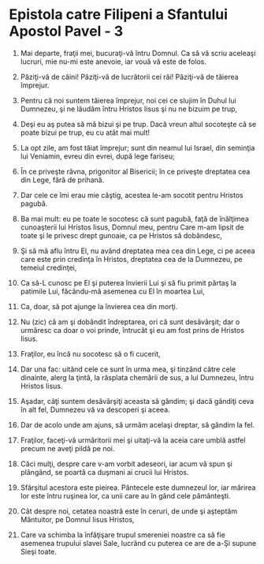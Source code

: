 # Epistola catre Filipeni a Sfantului Apostol Pavel - 3

1. Mai departe, fraţii mei, bucuraţi-vă întru Domnul. Ca să vă scriu aceleaşi lucruri, mie nu-mi este anevoie, iar vouă vă este de folos. 

2. Păziţi-vă de câini! Păziţi-vă de lucrătorii cei răi! Păziţi-vă de tăierea împrejur. 

3. Pentru că noi suntem tăierea împrejur, noi cei ce slujim în Duhul lui Dumnezeu, şi ne lăudăm întru Hristos Iisus şi nu ne bizuim pe trup, 

4. Deşi eu aş putea să mă bizui şi pe trup. Dacă vreun altul socoteşte că se poate bizui pe trup, eu cu atât mai mult! 

5. La opt zile, am fost tăiat împrejur; sunt din neamul lui Israel, din seminţia lui Veniamin, evreu din evrei, după lege fariseu; 

6. În ce priveşte râvna, prigonitor al Bisericii; în ce priveşte dreptatea cea din Lege, fără de prihană. 

7. Dar cele ce îmi erau mie câştig, acestea le-am socotit pentru Hristos pagubă. 

8. Ba mai mult: eu pe toate le socotesc că sunt pagubă, faţă de înălţimea cunoaşterii lui Hristos Iisus, Domnul meu, pentru Care m-am lipsit de toate şi le privesc drept gunoaie, ca pe Hristos să dobândesc, 

9. Şi să mă aflu întru El, nu având dreptatea mea cea din Lege, ci pe aceea care este prin credinţa în Hristos, dreptatea cea de la Dumnezeu, pe temeiul credinţei, 

10. Ca să-L cunosc pe El şi puterea învierii Lui şi să fiu primit părtaş la patimile Lui, făcându-mă asemenea cu El în moartea Lui, 

11. Ca, doar, să pot ajunge la învierea cea din morţi. 

12. Nu (zic) că am şi dobândit îndreptarea, ori că sunt desăvârşit; dar o urmăresc ca doar o voi prinde, întrucât şi eu am fost prins de Hristos Iisus. 

13. Fraţilor, eu încă nu socotesc să o fi cucerit, 

14. Dar una fac: uitând cele ce sunt în urma mea, şi tinzând către cele dinainte, alerg la ţintă, la răsplata chemării de sus, a lui Dumnezeu, întru Hristos Iisus. 

15. Aşadar, câţi suntem desăvârşiţi aceasta să gândim; şi dacă gândiţi ceva în alt fel, Dumnezeu vă va descoperi şi aceea. 

16. Dar de acolo unde am ajuns, să urmăm acelaşi dreptar, să gândim la fel. 

17. Fraţilor, faceţi-vă urmăritorii mei şi uitaţi-vă la aceia care umblă astfel precum ne aveţi pildă pe noi. 

18. Căci mulţi, despre care v-am vorbit adeseori, iar acum vă spun şi plângând, se poartă ca duşmani ai crucii lui Hristos. 

19. Sfârşitul acestora este pieirea. Pântecele este dumnezeul lor, iar mărirea lor este întru ruşinea lor, ca unii care au în gând cele pământeşti. 

20. Cât despre noi, cetatea noastră este în ceruri, de unde şi aşteptăm Mântuitor, pe Domnul Iisus Hristos, 

21. Care va schimba la înfăţişare trupul smereniei noastre ca să fie asemenea trupului slavei Sale, lucrând cu puterea ce are de a-Şi supune Sieşi toate. 

